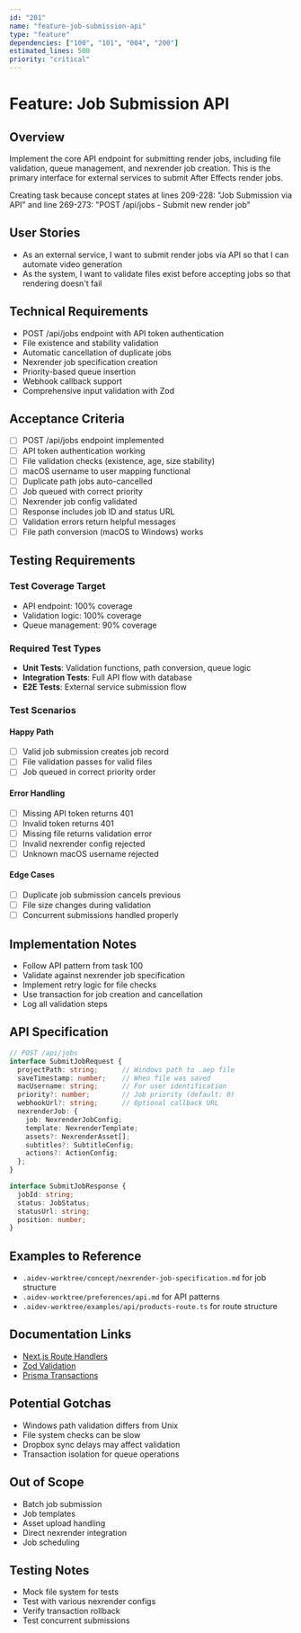 ```yaml
---
id: "201"
name: "feature-job-submission-api"
type: "feature"
dependencies: ["100", "101", "004", "200"]
estimated_lines: 500
priority: "critical"
---
```


# Feature: Job Submission API

## Overview
Implement the core API endpoint for submitting render jobs, including file validation, queue management, and nexrender job creation. This is the primary interface for external services to submit After Effects render jobs.

Creating task because concept states at lines 209-228: "Job Submission via API" and line 269-273: "POST /api/jobs - Submit new render job"

## User Stories
- As an external service, I want to submit render jobs via API so that I can automate video generation
- As the system, I want to validate files exist before accepting jobs so that rendering doesn't fail

## Technical Requirements
- POST /api/jobs endpoint with API token authentication
- File existence and stability validation
- Automatic cancellation of duplicate jobs
- Nexrender job specification creation
- Priority-based queue insertion
- Webhook callback support
- Comprehensive input validation with Zod

## Acceptance Criteria
- [ ] POST /api/jobs endpoint implemented
- [ ] API token authentication working
- [ ] File validation checks (existence, age, size stability)
- [ ] macOS username to user mapping functional
- [ ] Duplicate path jobs auto-cancelled
- [ ] Job queued with correct priority
- [ ] Nexrender job config validated
- [ ] Response includes job ID and status URL
- [ ] Validation errors return helpful messages
- [ ] File path conversion (macOS to Windows) works

## Testing Requirements

### Test Coverage Target
- API endpoint: 100% coverage
- Validation logic: 100% coverage
- Queue management: 90% coverage

### Required Test Types
- **Unit Tests**: Validation functions, path conversion, queue logic
- **Integration Tests**: Full API flow with database
- **E2E Tests**: External service submission flow

### Test Scenarios
#### Happy Path
- [ ] Valid job submission creates job record
- [ ] File validation passes for valid files
- [ ] Job queued in correct priority order

#### Error Handling
- [ ] Missing API token returns 401
- [ ] Invalid token returns 401
- [ ] Missing file returns validation error
- [ ] Invalid nexrender config rejected
- [ ] Unknown macOS username rejected

#### Edge Cases
- [ ] Duplicate job submission cancels previous
- [ ] File size changes during validation
- [ ] Concurrent submissions handled properly

## Implementation Notes
- Follow API pattern from task 100
- Validate against nexrender job specification
- Implement retry logic for file checks
- Use transaction for job creation and cancellation
- Log all validation steps

## API Specification

```typescript
// POST /api/jobs
interface SubmitJobRequest {
  projectPath: string;      // Windows path to .aep file
  saveTimestamp: number;    // When file was saved
  macUsername: string;      // For user identification
  priority?: number;        // Job priority (default: 0)
  webhookUrl?: string;      // Optional callback URL
  nexrenderJob: {
    job: NexrenderJobConfig;
    template: NexrenderTemplate;
    assets?: NexrenderAsset[];
    subtitles?: SubtitleConfig;
    actions?: ActionConfig;
  };
}

interface SubmitJobResponse {
  jobId: string;
  status: JobStatus;
  statusUrl: string;
  position: number;
}
```

## Examples to Reference
- `.aidev-worktree/concept/nexrender-job-specification.md` for job structure
- `.aidev-worktree/preferences/api.md` for API patterns
- `.aidev-worktree/examples/api/products-route.ts` for route structure

## Documentation Links
- [Next.js Route Handlers](https://nextjs.org/docs/app/api-reference/file-conventions/route)
- [Zod Validation](https://zod.dev/)
- [Prisma Transactions](https://www.prisma.io/docs/concepts/components/prisma-client/transactions)

## Potential Gotchas
- Windows path validation differs from Unix
- File system checks can be slow
- Dropbox sync delays may affect validation
- Transaction isolation for queue operations

## Out of Scope
- Batch job submission
- Job templates
- Asset upload handling
- Direct nexrender integration
- Job scheduling

## Testing Notes
- Mock file system for tests
- Test with various nexrender configs
- Verify transaction rollback
- Test concurrent submissions